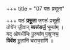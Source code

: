 +++
title = "07 यतः प्रसूता"

+++
यतः॑ **प्रसू॒ता** ज॒गतः॑ प्रसूती॒  
तोये॑न जी॒वान् **व्यस॑सर्ज॒** भूम्या᳚म् ।  
यद् ओष॑धीभिः पु॒रुषा᳚न् प॒शूꣳश्च॒  
**विवे॑श** भू॒तानि॑ चराच॒राणि॑ ॥